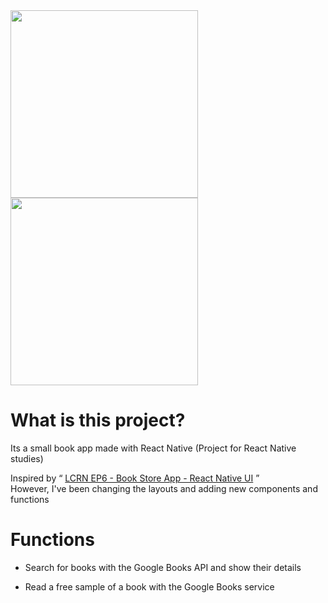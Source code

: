<img  src='https://github.com/user-attachments/assets/b8bc5a50-e843-44d3-9346-441af4cd5de9' width=300/>

<img src='https://github.com/user-attachments/assets/c350c747-e5e2-405d-b4d9-78014faadc36' width=300 />


# What is this project?
Its a small book app made with React Native
(Project for React Native studies)
<br />

Inspired by “ [LCRN EP6 - Book Store App - React Native UI](https://www.youtube.com/watch?v=PEI38Pa8ZYM) ”
<br />
However, I've been changing the layouts and adding new components and functions


# Functions
- Search for books with the Google Books API and show their details

- Read a free sample of a book with the Google Books service






